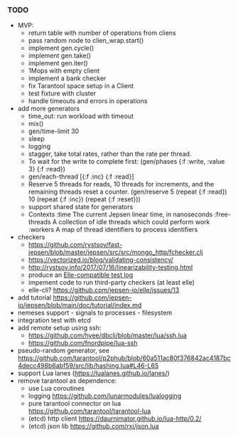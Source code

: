 ### TODO

- MVP:
    - return table with number of operations from cliens
    - pass random node to clien_wrap.start()
    - implement gen.cycle()
    - implement gen.take()
    - implement gen.iter()
    - 1Mops with empty client
    - implement a bank checker
    - fix Tarantool space setup in a Client
    - test fixture with cluster
    - handle timeouts and errors in operations
- add more generators
    - time_out: run workload with timeout
    - mix()
    - gen/time-limit 30
    - sleep
    - logging
    - stagger, take total rates, rather than the rate per thread.
    - To wait for the write to complete first:
      (gen/phases {:f :write, :value 3} {:f :read})
    - gen/each-thread [{:f :inc} {:f :read}]
    - Reserve 5 threads for reads, 10 threads for increments, and the remaining threads reset a counter.
      (gen/reserve 5 (repeat {:f :read}) 10 (repeat {:f :inc}) (repeat {:f :reset}))
    - support shared state for generators
    - Contexts
        :time           The current Jepsen linear time, in nanoseconds
        :free-threads   A collection of idle threads which could perform work
        :workers        A map of thread identifiers to process identifiers
- checkers
    - https://github.com/rystsov/fast-jepsen/blob/master/jepsen/src/src/mongo_http/fchecker.clj
    - https://vectorized.io/blog/validating-consistency/
    - http://rystsov.info/2017/07/16/linearizability-testing.html
    - produce an [Elle-compatible test log](https://github.com/anishathalye/porcupine/tree/master/test_data/jepsen)
    - impement code to run third-party checkers (at least elle)
    - elle-cli? https://github.com/jepsen-io/elle/issues/13
- add tutorial https://github.com/jepsen-io/jepsen/blob/main/doc/tutorial/index.md
- nemeses support
        - signals to processes
        - filesystem
- integration test with etcd
- add remote setup using ssh:
    - https://github.com/hyee/dbcli/blob/master/lua/ssh.lua
    - https://github.com/fnordpipe/lua-ssh
- pseudo-random generator, see https://github.com/tarantool/p2phub/blob/60a511ac80f376842ac4187bc4decc498b6abf59/src/lib/hashing.lua#L46-L65
- support Lua lanes (https://lualanes.github.io/lanes/)
- remove tarantool as dependence:
    - use Lua coroutines
    - logging https://github.com/lunarmodules/lualogging
    - pure tarantool connector on lua https://github.com/tarantool/tarantool-lua
    - (etcd) http client https://daurnimator.github.io/lua-http/0.2/
    - (etcd) json lib https://github.com/rxi/json.lua
